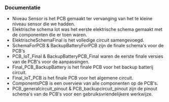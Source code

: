 ### Documentatie
- Niveau Sensor is het PCB gemaakt ter vervanging van het te kleine niveau sensor die we hadden.
- Elektrische schema Iot was het eerste elektrische schema gemaakt met de componenten die er toen waren.
- ElektrischeSchemaFinal is het volledige circuit samengevoegd.
- SchemaForPCB & BackupBatteryForPCB zijn de finale schema's voor de PCB's
- PCB_IoT_Final & BackupBatteryPCB_Final waren de eerste finale versies van de PCB's voor de aanpassingen.
- Final_PCB_BackupBattery is het finale PCB voor het backup batterij circuit.
- Final_IoT_PCB is het finale PCB voor het algemene circuit.
- ComponentsPCB is een overview van alle componenten op de PCB's.
- PCB_generalcircuit_pinout & PCB_backupcircuit_pinout zijn de pinout schema's van de PCB's voor een gebruiksvriendelijkere werkwijze.
